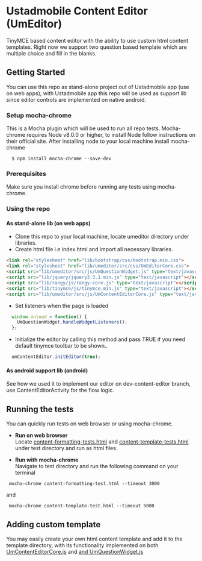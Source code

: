 # Ustadmobile Content Editor (UmEditor)

TinyMCE based content editor with the ability to use custom html content templates.  Right now we support two question based template which are multiple choice and fill in the blanks.
## Getting Started
You can use this repo as stand-alone project out of Ustadmobile app (use on web apps), 
with Ustadmobile app this repo will be used as support lib since editor controls are implemented on native android. 

### Setup mocha-chrome
This is a Mocha plugin which will be used to run all repo tests. Mocha-chrome requires Node v8.0.0 or higher, to install 
Node follow instructions on
 their official site. After installing node to your local machine install mocha-chrome
```
  $ npm install mocha-chrome --save-dev
```
### Prerequisites

Make sure you install chrome before running any tests using mocha-chrome.

### Using the repo
#### As stand-alone lib (on web apps)
* Clone this repo to your local machine, locate umeditor directory under libraries. 
* Create html file i.e index.html and import all necessary libraries.

``` html
<link rel="stylesheet" href="lib/bootstrap/css/bootstrap.min.css">
<link rel="stylesheet" href="lib/umeditor/src/css/UmEditorCore.css">
<script src="lib/umeditor/src/js/UmQuestionWidget.js" type="text/javascript"></script>
<script src="lib/jquery/jquery3.3.1.min.js" type="text/javascript"></script>
<script src="lib/rangy/js/rangy-core.js" type="text/javascript"></script>
<script src="lib/tinymce/js/tinymce.min.js" type="text/javascript"></script>
<script src="lib/umeditor/src/js/UmContentEditorCore.js" type="text/javascript"></script>
```
* Set listeners when the page is loaded
```javascript
  window.onload = function() {
    UmQuestionWidget.handleWidgetListeners();
  };
```
* Initialize the editor by calling this method and pass TRUE if you need default tinymce toolbar to be shown..
```javascript
  umContentEditor.initEditor(true);
```

#### As android support lib (android)
See how we used it to implement our editor on dev-content-editor branch, use ContentEditorActivity for the flow logic.

## Running the tests

You can quickly run tests on web browser or using mocha-chrome.
* <b>Run on web browser</b><br/>
Locate <a href='test/content-formatting-tests.html'>content-formatting-tests.html</a> 
and <a href='test/content-template-tests.html'>content-template-tests.html</a> 
under test directory and run as html files.

* <b>Run with mocha-chrome</b><br/>
Navigate to test directory and run the following command on your terminal<br/>
```
 mocha-chrome content-formatting-test.html --timeout 3000
```
and 
```
 mocha-chrome content-template-test.html --timeout 5000
```

## Adding custom template
You may easily create your own html content template and add it to the template directory, 
with its functionality implemented on both  <a href='templates/UmContentEditorCore.js'>UmContentEditorCore.js</a> and <a href='templates/and UmQuestionWidget.js'>and UmQuestionWidget.js</a>

 




